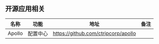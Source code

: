 ## 开源应用相关

| 名称 | 功能 | 地址 | 备注 |
| -- | -- | -- | -- |
| Apollo | 配置中心 | https://github.com/ctripcorp/apollo |